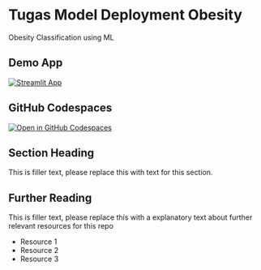 # Tugas Model Deployment Obesity

Obesity Classification using ML


## Demo App

[![Streamlit App](https://static.streamlit.io/badges/streamlit_badge_black_white.svg)](https://tugasmodell.streamlit.app/)

## GitHub Codespaces

[![Open in GitHub Codespaces](https://github.com/codespaces/badge.svg)](https://codespaces.new/streamlit/app-starter-kit?quickstart=1)

## Section Heading

This is filler text, please replace this with text for this section.

## Further Reading

This is filler text, please replace this with a explanatory text about further relevant resources for this repo
- Resource 1
- Resource 2
- Resource 3
